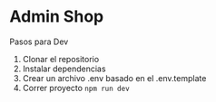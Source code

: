 # Admin Shop

Pasos para Dev

1. Clonar el repositorio
2. Instalar dependencias
3. Crear un archivo .env basado en el .env.template
4. Correr proyecto `npm run dev`

